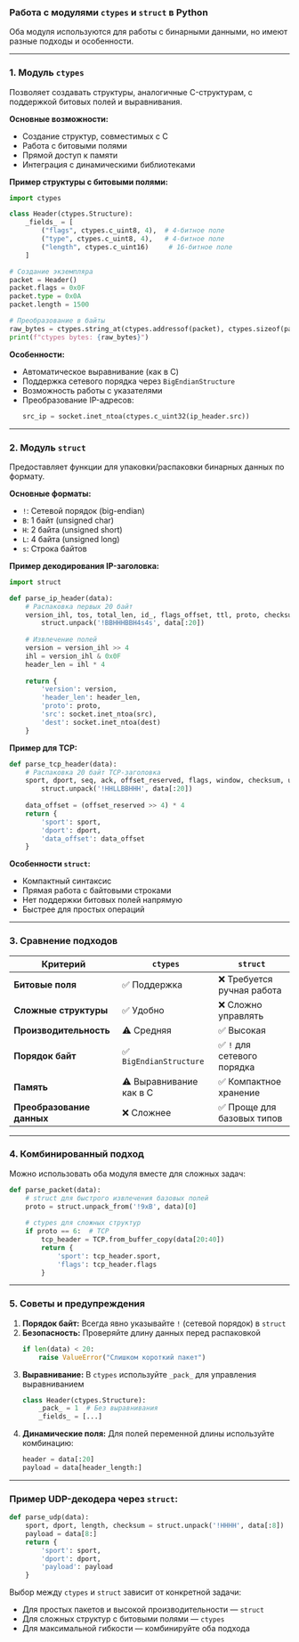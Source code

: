 ### Работа с модулями `ctypes` и `struct` в Python

Оба модуля используются для работы с бинарными данными, но имеют разные подходы и особенности.

---

### **1. Модуль `ctypes`**
Позволяет создавать структуры, аналогичные C-структурам, с поддержкой битовых полей и выравнивания.

**Основные возможности:**
- Создание структур, совместимых с C
- Работа с битовыми полями
- Прямой доступ к памяти
- Интеграция с динамическими библиотеками

**Пример структуры с битовыми полями:**
```python
import ctypes

class Header(ctypes.Structure):
    _fields_ = [
        ("flags", ctypes.c_uint8, 4),  # 4-битное поле
        ("type", ctypes.c_uint8, 4),   # 4-битное поле
        ("length", ctypes.c_uint16)     # 16-битное поле
    ]

# Создание экземпляра
packet = Header()
packet.flags = 0x0F
packet.type = 0x0A
packet.length = 1500

# Преобразование в байты
raw_bytes = ctypes.string_at(ctypes.addressof(packet), ctypes.sizeof(packet))
print(f"ctypes bytes: {raw_bytes}")
```

**Особенности:**
- Автоматическое выравнивание (как в C)
- Поддержка сетевого порядка через `BigEndianStructure`
- Возможность работы с указателями
- Преобразование IP-адресов:
  ```python
  src_ip = socket.inet_ntoa(ctypes.c_uint32(ip_header.src))
  ```

---

### **2. Модуль `struct`**
Предоставляет функции для упаковки/распаковки бинарных данных по формату.

**Основные форматы:**
- `!`: Сетевой порядок (big-endian)
- `B`: 1 байт (unsigned char)
- `H`: 2 байта (unsigned short)
- `L`: 4 байта (unsigned long)
- `s`: Строка байтов

**Пример декодирования IP-заголовка:**
```python
import struct

def parse_ip_header(data):
    # Распаковка первых 20 байт
    version_ihl, tos, total_len, id_, flags_offset, ttl, proto, checksum, src, dest = \
        struct.unpack('!BBHHHBBH4s4s', data[:20])
    
    # Извлечение полей
    version = version_ihl >> 4
    ihl = version_ihl & 0x0F
    header_len = ihl * 4
    
    return {
        'version': version,
        'header_len': header_len,
        'proto': proto,
        'src': socket.inet_ntoa(src),
        'dest': socket.inet_ntoa(dest)
    }
```

**Пример для TCP:**
```python
def parse_tcp_header(data):
    # Распаковка 20 байт TCP-заголовка
    sport, dport, seq, ack, offset_reserved, flags, window, checksum, urg_ptr = \
        struct.unpack('!HHLLBBHHH', data[:20])
    
    data_offset = (offset_reserved >> 4) * 4
    return {
        'sport': sport,
        'dport': dport,
        'data_offset': data_offset
    }
```

**Особенности `struct`:**
- Компактный синтаксис
- Прямая работа с байтовыми строками
- Нет поддержки битовых полей напрямую
- Быстрее для простых операций

---

### **3. Сравнение подходов**

| **Критерий**          | `ctypes`                          | `struct`                     |
|------------------------|-----------------------------------|------------------------------|
| **Битовые поля**       | ✅ Поддержка                     | ❌ Требуется ручная работа   |
| **Сложные структуры**  | ✅ Удобно                       | ❌ Сложно управлять         |
| **Производительность** | ⚠️ Средняя                      | ✅ Высокая                  |
| **Порядок байт**       | ✅ `BigEndianStructure`          | ✅ `!` для сетевого порядка |
| **Память**             | ⚠️ Выравнивание как в C         | ✅ Компактное хранение      |
| **Преобразование данных** | ❌ Сложнее                     | ✅ Проще для базовых типов  |

---

### **4. Комбинированный подход**
Можно использовать оба модуля вместе для сложных задач:

```python
def parse_packet(data):
    # struct для быстрого извлечения базовых полей
    proto = struct.unpack_from('!9xB', data)[0]
    
    # ctypes для сложных структур
    if proto == 6:  # TCP
        tcp_header = TCP.from_buffer_copy(data[20:40])
        return {
            'sport': tcp_header.sport,
            'flags': tcp_header.flags
        }
```

---

### **5. Советы и предупреждения**
1. **Порядок байт:** Всегда явно указывайте `!` (сетевой порядок) в `struct`
2. **Безопасность:** Проверяйте длину данных перед распаковкой
   ```python
   if len(data) < 20: 
       raise ValueError("Слишком короткий пакет")
   ```
3. **Выравнивание:** В `ctypes` используйте `_pack_` для управления выравниванием
   ```python
   class Header(ctypes.Structure):
       _pack_ = 1  # Без выравнивания
       _fields_ = [...]
   ```
4. **Динамические поля:** Для полей переменной длины используйте комбинацию:
   ```python
   header = data[:20]
   payload = data[header_length:]
   ```

---

### **Пример UDP-декодера через `struct`:**
```python
def parse_udp(data):
    sport, dport, length, checksum = struct.unpack('!HHHH', data[:8])
    payload = data[8:]
    return {
        'sport': sport,
        'dport': dport,
        'payload': payload
    }
```

Выбор между `ctypes` и `struct` зависит от конкретной задачи:
- Для простых пакетов и высокой производительности — `struct`
- Для сложных структур с битовыми полями — `ctypes`
- Для максимальной гибкости — комбинируйте оба подхода